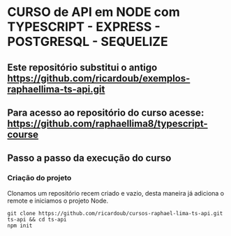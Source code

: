 # CURSO de API em NODE com TYPESCRIPT - EXPRESS - POSTGRESQL - SEQUELIZE

## Este repositório substitui o antigo https://github.com/ricardoub/exemplos-raphaellima-ts-api.git
## Para acesso ao repositório do curso acesse: https://github.com/raphaellima8/typescript-course

## Passo a passo da execução do curso
### Criação do projeto
Clonamos um repositório recem criado e vazio, desta maneira já adiciona o remote e iniciamos o projeto Node.
```
git clone https://github.com/ricardoub/cursos-raphael-lima-ts-api.git ts-api && cd ts-api
npm init
```
